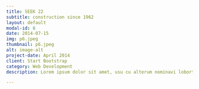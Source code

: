 ```yaml
---
title: SEEK 22
subtitle: construction since 1962
layout: default
modal-id: 6
date: 2014-07-15
img: p6.jpeg
thumbnail: p6.jpeg
alt: image-alt
project-date: April 2014
client: Start Bootstrap
category: Web Development
description: Lorem ipsum dolor sit amet, usu cu alterum nominavi lobortis. At duo novum diceret. Tantas apeirian vix et, usu sanctus postulant inciderint ut, populo diceret necessitatibus in vim. Cu eum dicam feugiat noluisse.

---
```

